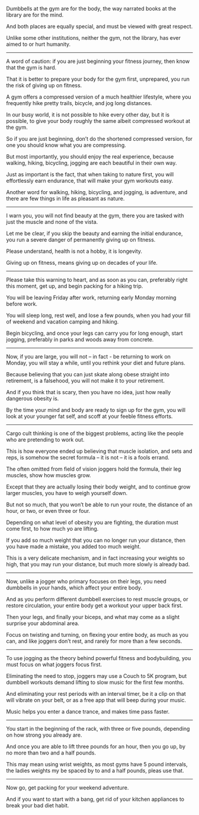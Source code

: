 Dumbbells at the gym are for the body,
the way narrated books at the library are for the mind.

And both places are equally special,
and must be viewed with great respect.

Unlike some other institutions,
neither the gym, not the library, has ever aimed to or hurt humanity.

---

A word of caution: if you are just beginning your fitness journey,
then know that the gym is hard.

That it is better to prepare your body for the gym first,
unprepared, you run the risk of giving up on fitness.

A gym offers a compressed version of a much healthier lifestyle,
where you frequently hike pretty trails, bicycle, and jog long distances.

In our busy world, it is not possible to hike every other day, but it is possible,
to give your body roughly the same albeit compressed workout at the gym.

So if you are just beginning, don’t do the shortened compressed version,
for one you should know what you are compressing.

But most importantly, you should enjoy the real experience,
because walking, hiking, bicycling, jogging are each beautiful in their own way.

Just as important is the fact, that when taking to nature first,
you will effortlessly earn endurance, that will make your gym workouts easy.

Another word for walking, hiking, bicycling, and jogging,
is adventure, and there are few things in life as pleasant as nature.

---

I warn you, you will not find beauty at the gym,
there you are tasked with just the muscle and none of the vista.

Let me be clear, if you skip the beauty and earning the initial endurance,
you run a severe danger of permanently giving up on fitness.

Please understand, health is not a hobby,
it is longevity.

Giving up on fitness,
means giving up on decades of your life.

---

Please take this warning to heart, and as soon as you can,
preferably right this moment, get up, and begin packing for a hiking trip.

You will be leaving Friday after work,
returning early Monday morning before work.

You will sleep long, rest well, and lose a few pounds,
when you had your fill of weekend and vacation camping and hiking.

Begin bicycling, and once your legs can carry you for long enough,
start jogging, preferably in parks and woods away from concrete.

---

Now, if you are large, you will not – in fact - be returning to work on Monday,
you will stay a while, until you rethink your diet and future plans.

Because believing that you can just skate along obese straight into retirement,
is a falsehood, you will not make it to your retirement.

And if you think that is scary, then you have no idea,
just how really dangerous obesity is.

By the time your mind and body are ready to sign up for the gym,
you will look at your younger fat self, and scoff at your feeble fitness efforts.

---

Cargo cult thinking is one of the biggest problems,
acting like the people who are pretending to work out.

This is how everyone ended up believing that muscle isolation, and sets and reps,
is somehow the secret formula – it is not – it is a fools errand.

The often omitted from field of vision joggers hold the formula,
their leg muscles, show how muscles grow.

Except that they are actually losing their body weight,
and to continue grow larger muscles, you have to weigh yourself down.

But not so much, that you won’t be able to run your route,
the distance of an hour, or two, or even three or four.

Depending on what level of obesity you are fighting,
the duration must come first, to how much yo are lifting.

If you add so much weight that you can no longer run your distance,
then you have made a mistake, you added too much weight.

This is a very delicate mechanism, and in fact increasing your weights so high,
that you may run your distance, but much more slowly is already bad.

---

Now, unlike a jogger who primary focuses on their legs,
you need dumbbells in your hands, which affect your entire body.

And as you perform different dumbbell exercises to rest muscle groups,
or restore circulation, your entire body get a workout your upper back first.

Then your legs, and finally your biceps,
and what may come as a slight surprise your abdominal area.

Focus on twisting and turning, on flexing your entire body,
as much as you can, and like joggers don’t rest, and rarely for more than a few seconds.

---

To use jogging as the theory behind powerful fitness and bodybuilding,
you must focus on what joggers focus first.

Eliminating the need to stop, joggers may use a Couch to 5K program,
but dumbbell workouts demand lifting to slow music for the first few months.

And eliminating your rest periods with an interval timer,
be it a clip on that will vibrate on your belt, or as a free app that will beep during your music.

Music helps you enter a dance trance,
and makes time pass faster.

---

You start in the beginning of the rack, with three or five pounds,
depending on how strong you already are.

And once you are able to lift three pounds for an hour,
then you go up, by no more than two and a half pounds.

This may mean using wrist weights, as most gyms have 5 pound intervals,
the ladies weights my be spaced by to and a half pounds, pleas use that.

---

Now go,
get packing for your weekend adventure.

And if you want to start with a bang,
get rid of your kitchen appliances to break your bad diet habit.
